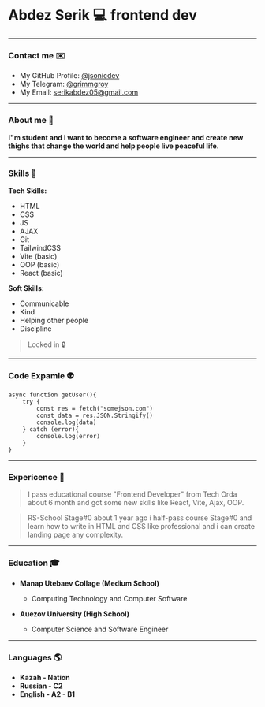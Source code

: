 # Abdez Serik :computer: frontend dev

---

### Contact me :envelope:

- My GitHub Profile: [@jsonicdev](https://github.com/jsonicdev)
- My Telegram: [@grimmgroy](t.me/grimmgroy)
- My Email: [serikabdez05@gmail.com]()

---

### About me :raising_hand:

**I"m student and i want to become a software engineer and create new thighs that change the world and help people live peaceful life.**

---

### Skills :briefcase:

**Tech Skills:**

- HTML
- CSS
- JS
- AJAX
- Git
- TailwindCSS
- Vite (basic)
- OOP (basic)
- React (basic)

**Soft Skills:**

- Communicable
- Kind
- Helping other people
- Discipline

> Locked in :lock:

---

### Code Expamle :alien:

```
async function getUser(){
	try {
		const res = fetch("somejson.com")
		const data = res.JSON.Stringify()
		console.log(data)
	} catch (error){
		console.log(error)
	}
}
```

---

### Expericence :milky_way:

> I pass educational course "Frontend Developer" from Tech Orda about 6 month and got some new skills like React, Vite, Ajax, OOP.

> RS-School Stage#0 about 1 year ago i half-pass course Stage#0 and learn how to write in HTML and CSS like professional and i can create landing page any complexity.

---

### Education :mortar_board:

- **Manap Utebaev Collage (Medium School)**

  - Computing Technology and Computer Software

- **Auezov University (High School)**
  - Computer Science and Software Engineer

---

### Languages :earth_americas:

- **Kazah - Nation**
- **Russian - C2**
- **English - A2 - B1**
